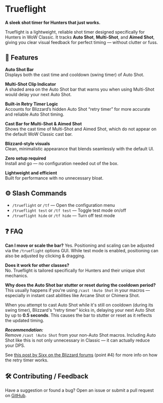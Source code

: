 # Trueflight

**A sleek shot timer for Hunters that just works.**

Trueflight is a lightweight, reliable shot timer designed specifically for Hunters in WoW Classic. It tracks **Auto Shot**, **Multi-Shot**, and **Aimed Shot**, giving you clear visual feedback for perfect timing — without clutter or fuss.

## 🎯 Features

**Auto Shot Bar**  
Displays both the cast time and cooldown (swing timer) of Auto Shot.

**Multi-Shot Clip Indicator**  
A shaded area on the Auto Shot bar that warns you when using Multi-Shot would delay your next Auto Shot.

**Built-in Retry Timer Logic**  
Accounts for Blizzard’s hidden Auto Shot “retry timer” for more accurate and reliable Auto Shot timing.

**Cast Bar for Multi-Shot & Aimed Shot**  
Shows the cast time of Multi-Shot and Aimed Shot, which do not appear on the default WoW Classic cast bar.

**Blizzard-style visuals**  
Clean, minimalistic appearance that blends seamlessly with the default UI.

**Zero setup required**  
Install and go — no configuration needed out of the box.

**Lightweight and efficient**  
Built for performance with no unnecessary bloat.

## ⚙️ Slash Commands

*   `/trueflight` or `/tf` — Open the configuration menu
*   `/trueflight test` or `/tf test` — Toggle test mode on/off
*   `/trueflight hide` or `/tf hide` — Turn off test mode

## ❓ FAQ

**Can I move or scale the bar?**
Yes. Positioning and scaling can be adjusted via the `/trueflight` options GUI. While test mode is enabled, positioning can also be adjusted by clicking & dragging.

**Does it work for other classes?**  
No. Trueflight is tailored specifically for Hunters and their unique shot mechanics.

**Why does the Auto Shot bar stutter or reset during the cooldown period?**  
This usually happens if you're using `/cast !Auto Shot` in your macros — especially in instant cast abilities like Arcane Shot or Chimera Shot.

When you attempt to cast Auto Shot while it's still on cooldown (during its swing timer), Blizzard's “retry timer” kicks in, delaying your next Auto Shot by up to **0.5 seconds**. This causes the bar to stutter or reset as it reflects the updated timing.

***Recommendation:***  
Remove `/cast !Auto Shot` from your non-Auto Shot macros. Including Auto Shot like this is not only unnecessary in Classic — it can actually reduce your DPS.

See [this post by Sixx on the Blizzard forums](https://us.forums.blizzard.com/en/wow/t/classic-hunter-the-retry-timer/542470) (point #4) for more info on how the retry timer works.

## 🛠️ Contributing / Feedback

Have a suggestion or found a bug? Open an issue or submit a pull request on [GitHub](https://github.com/stako/Trueflight).
